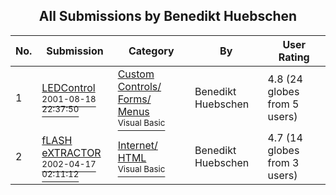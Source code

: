 ﻿<div align="center">

## All Submissions by Benedikt Huebschen

</div>

No.  | Submission | Category | By   | User Rating
---- | ---------- | -------- | ---- | -----------
1 | [LEDControl<br /><sup>2001-08-18 22:37:50</sup>](https://github.com/Planet-Source-Code/benedikt-huebschen-ledcontrol__1-26353) | [Custom Controls/ Forms/  Menus<br /><sup>Visual Basic</sup>](../ByCategory/custom-controls-forms-menus__1-4.md) | Benedikt Huebschen | 4.8 (24 globes from 5 users)
2 | [fLASH eXTRACTOR<br /><sup>2002-04-17 02:11:12</sup>](https://github.com/Planet-Source-Code/benedikt-huebschen-flash-extractor__1-33873) | [Internet/ HTML<br /><sup>Visual Basic</sup>](../ByCategory/internet-html__1-34.md) | Benedikt Huebschen | 4.7 (14 globes from 3 users)
